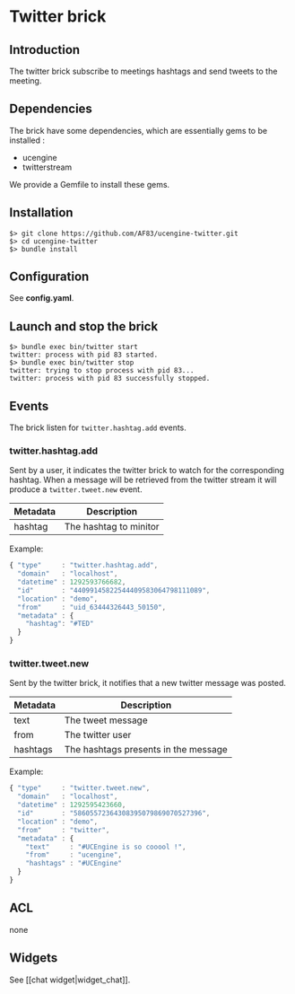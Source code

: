 # Twitter brick

## Introduction

The twitter brick subscribe to meetings hashtags and send tweets to the meeting.

## Dependencies

The brick have some dependencies, which are essentially gems to be installed :

* ucengine
* twitterstream

We provide a Gemfile to install these gems.


## Installation

    $> git clone https://github.com/AF83/ucengine-twitter.git
    $> cd ucengine-twitter
    $> bundle install

## Configuration

See **config.yaml**.

## Launch and stop the brick

    $> bundle exec bin/twitter start
    twitter: process with pid 83 started.
    $> bundle exec bin/twitter stop
    twitter: trying to stop process with pid 83...
    twitter: process with pid 83 successfully stopped.

## Events

The brick listen for `twitter.hashtag.add` events.

### twitter.hashtag.add

Sent by a user, it indicates the twitter brick to watch for the corresponding
hashtag. When a message will be retrieved from the twitter stream it will
produce a `twitter.tweet.new` event.

Metadata       | Description
---------------|-------------------------------------------------------------------------------------------------------
hashtag        | The hashtag to minitor

Example:

```javascript
{ "type"     : "twitter.hashtag.add",
  "domain"   : "localhost",
  "datetime" : 1292593766682,
  "id"       : "44099145822544409583064798111089",
  "location" : "demo",
  "from"     : "uid_63444326443_50150",
  "metadata" : {
    "hashtag": "#TED"
  }
}
```

### twitter.tweet.new

Sent by the twitter brick, it notifies that a new twitter message was posted.

Metadata       | Description
---------------|-------------------------------------------------------------------------------------------------------
text           | The tweet message
from           | The twitter user
hashtags       | The hashtags presents in the message

Example:

```javascript
{ "type"     : "twitter.tweet.new",
  "domain"   : "localhost",
  "datetime" : 1292595423660,
  "id"       : "58605572364308395079869070527396",
  "location" : "demo",
  "from"     : "twitter",
  "metadata" : {
    "text"     : "#UCEngine is so cooool !",
    "from"     : "ucengine",
    "hashtags" : "#UCEngine"
  }
}
```

## ACL

none

## Widgets

See [[chat widget|widget_chat]].
